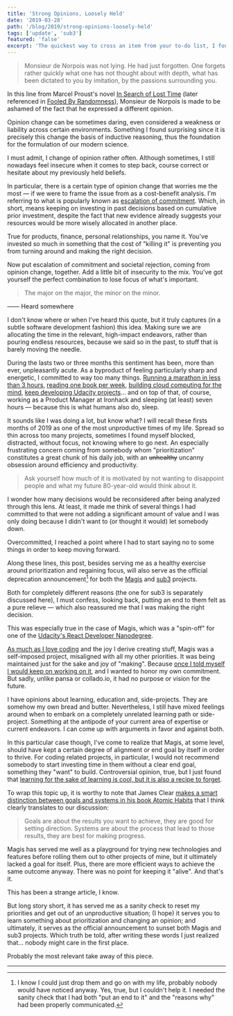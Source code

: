 ```yaml
---
title: 'Strong Opinions, Loosely Held'
date: '2019-03-28'
path: '/blog/2019/strong-opinions-loosely-held'
tags: ['update', 'sub3']
featured: 'false'
excerpt: 'The quickest way to cross an item from your to-do list, I found out, is to not do it in the first place. Yet it is surprising the (irrelevant) amount of things we keep in our (personal) backlogs just because we simply committed to them in the past.'
---
```


> Monsieur de Norpois was not lying. He had just forgotten. One forgets rather quickly what one has not thought about with depth, what has been dictated to you by imitation, by the passions surrounding you.

In this line from Marcel Proust's novel [In Search of Lost Time](https://en.wikipedia.org/wiki/In_Search_of_Lost_Time) (later referenced in [Fooled By Randomness](/blog/2019/fooled-by-randomness)), Monsieur de Norpois is made to be ashamed of the fact that he expressed a different opinion.

Opinion change can be sometimes daring, even considered a weakness or liability across certain environments. Something I found surprising since it is precisely this change the basis of inductive reasoning, thus the foundation for the formulation of our modern science.

I must admit, I change of opinion rather often. Although sometimes, I still nowadays feel insecure when it comes to step back, course correct or hesitate about my previously held beliefs.

In particular, there is a certain type of opinion change that worries me the most — if we were to frame the issue from as a cost-benefit analysis. I'm referring to what is popularly known as [escalation of commitment](https://en.wikipedia.org/wiki/Escalation_of_commitment). Which, in short, means keeping on investing in past decisions based on cumulative prior investment, despite the fact that new evidence already suggests your resources would be more wisely allocated in another place.

True for products, finance, personal relationships, you name it. You've invested so much in something that the cost of "killing it" is preventing you from turning around and making the right decision.

Now put escalation of commitment and societal rejection, coming from opinion change, together. Add a little bit of insecurity to the mix. You've got yourself the perfect combination to lose focus of what's important.

> The major on the major, the minor on the minor.

—— Heard somewhere

I don't know where or when I've heard this quote, but it truly captures (in a subtle software development fashion) this idea. Making sure we are allocating the time in the relevant, high-impact endeavors, rather than pouring endless resources, because we said so in the past, to stuff that is barely moving the needle.

During the lasts two or three months this sentiment has been, more than ever, unpleasantly acute. As a byproduct of feeling particularly sharp and energetic, I committed to way too many things. [Running a marathon in less than 3 hours](/blog/2018/going-sub3), [reading one book per week](/blog/2019/upgrading-books), [building cloud computing for the mind](/work/pansa/), [keep developing Udacity projects](/blog/2018/magis-10)... and on top of that, of course, working as a Product Manager at Ironhack and sleeping (at least) seven hours — because this is what humans also do, sleep.

It sounds like I was doing a lot, but know what? I will recall these firsts months of 2019 as one of the most unproductive times of my life. Spread so thin across too many projects, sometimes I found myself blocked, distracted, without focus, not knowing where to go next. An especially frustrating concern coming from somebody whom "prioritization" constitutes a great chunk of his daily job, with an ~~unhealthy~~ uncanny obsession around efficiency and productivity.

> Ask yourself how much of it is motivated by not wanting to disappoint people and what my future 80-year-old would think about it.

I wonder how many decisions would be reconsidered after being analyzed through this lens. At least, it made me think of several things I had committed to that were not adding a significant amount of value and I was only doing because I didn't want to (or thought it would) let somebody down.

Overcommitted, I reached a point where I had to start saying no to some things in order to keep moving forward.

Along these lines, this post, besides serving me as a healthy exercise around prioritization and regaining focus, will also serve as the official deprecation announcement[^1] for both the [Magis](/blog/2018/magis-10) and [sub3](/blog/2018/going-sub3) projects.

Both for completely different reasons (the one for sub3 is separately discussed here), I must confess, looking back, putting an end to them felt as a pure relieve — which also reassured me that I was making the right decision.

This was especially true in the case of Magis, which was a "spin-off" for one of the [Udacity's React Developer Nanodegree](/blog/2018/udacity-rdnd).

[As much as I love coding](/blog/2019/right-time) and the joy I derive creating stuff, Magis was a self-imposed project, misaligned with all my other priorities. It was being maintained just for the sake and joy of "making". Because [once I told myself I would keep on working on it](/blog/2018/magis-10), and I wanted to honor my own commitment. But sadly, unlike pansa or collado.io, it had no purpose or vision for the future.

I have opinions about learning, education and, side-projects. They are somehow my own bread and butter. Nevertheless, I still have mixed feelings around when to embark on a completely unrelated learning path or side-project. Something at the antipode of your current area of expertise or current endeavors. I can come up with arguments in favor and against both.

In this particular case though, I've come to realize that Magis, at some level, should have kept a certain degree of alignment or end goal by itself in order to thrive. For coding related projects, in particular, I would not recommend somebody to start investing time in them without a clear end goal, something they "want" to build. Controversial opinion, true, but I just found that [learning for the sake of learning is cool, but it is also a recipe to forget](/blog/2018/broken-notes).

To wrap this topic up, it is worthy to note that James Clear [makes a smart distinction between goals and systems in his book Atomic Habits](/blog/2019/atomic-habits#goals--systems) that I think clearly translates to our discussion:

> Goals are about the results you want to achieve, they are good for setting direction.
> Systems are about the process that lead to those results, they are best for making progress.

Magis has served me well as a playground for trying new technologies and features before rolling them out to other projects of mine, but it ultimately lacked a goal for itself. Plus, there are more efficient ways to achieve the same outcome anyway. There was no point for keeping it "alive". And that's it.

This has been a strange article, I know.

But long story short, it has served me as a sanity check to reset my priorities and get out of an unproductive situation; (I hope) it serves you to learn something about prioritization and changing an opinion; and ultimately, it serves as the official announcement to sunset both Magis and sub3 projects. Which truth be told, after writing these words I just realized that... nobody might care in the first place.

Probably the most relevant take away of this piece.

---

[^1]: I know I could just drop them and go on with my life, probably nobody would have noticed anyway. Yes, true, but I couldn't help it. I needed the sanity check that I had both "put an end to it" and the "reasons why" had been properly communicated.

